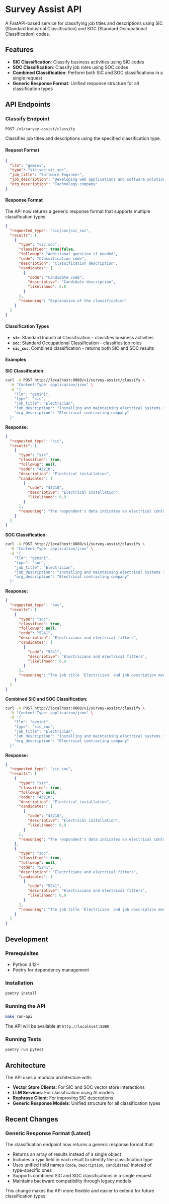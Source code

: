 # Survey Assist API

A FastAPI-based service for classifying job titles and descriptions using SIC (Standard Industrial Classification) and SOC (Standard Occupational Classification) codes.

## Features

- **SIC Classification**: Classify business activities using SIC codes
- **SOC Classification**: Classify job roles using SOC codes  
- **Combined Classification**: Perform both SIC and SOC classifications in a single request
- **Generic Response Format**: Unified response structure for all classification types

## API Endpoints

### Classify Endpoint

`POST /v1/survey-assist/classify`

Classifies job titles and descriptions using the specified classification type.

#### Request Format

```json
{
  "llm": "gemini",
  "type": "sic|soc|sic_soc",
  "job_title": "Software Engineer",
  "job_description": "Developing web applications and software solutions",
  "org_description": "Technology company"
}
```

#### Response Format

The API now returns a generic response format that supports multiple classification types:

```json
{
  "requested_type": "sic|soc|sic_soc",
  "results": [
    {
      "type": "sic|soc",
      "classified": true|false,
      "followup": "Additional question if needed",
      "code": "Classification code",
      "description": "Classification description", 
      "candidates": [
        {
          "code": "Candidate code",
          "descriptive": "Candidate description",
          "likelihood": 0.8
        }
      ],
      "reasoning": "Explanation of the classification"
    }
  ]
}
```

#### Classification Types

- **`sic`**: Standard Industrial Classification - classifies business activities
- **`soc`**: Standard Occupational Classification - classifies job roles
- **`sic_soc`**: Combined classification - returns both SIC and SOC results

#### Examples

**SIC Classification:**
```bash
curl -X POST http://localhost:8080/v1/survey-assist/classify \
  -H "Content-Type: application/json" \
  -d '{
    "llm": "gemini",
    "type": "sic",
    "job_title": "Electrician",
    "job_description": "Installing and maintaining electrical systems in buildings",
    "org_description": "Electrical contracting company"
  }'
```

**Response:**
```json
{
  "requested_type": "sic",
  "results": [
    {
      "type": "sic",
      "classified": true,
      "followup": null,
      "code": "43210",
      "description": "Electrical installation",
      "candidates": [
        {
          "code": "43210",
          "descriptive": "Electrical installation",
          "likelihood": 0.9
        }
      ],
      "reasoning": "The respondent's data indicates an electrical contracting company with a job title of 'Electrician' and job description involving 'Installing and maintaining electrical systems in buildings'. This directly aligns with SIC code 43210: Electrical installation, which covers electrical installation work in buildings and construction projects."
    }
  ]
}
```

**SOC Classification:**
```bash
curl -X POST http://localhost:8080/v1/survey-assist/classify \
  -H "Content-Type: application/json" \
  -d '{
    "llm": "gemini", 
    "type": "soc",
    "job_title": "Electrician",
    "job_description": "Installing and maintaining electrical systems in buildings",
    "org_description": "Electrical contracting company"
  }'
```

**Response:**
```json
{
  "requested_type": "soc",
  "results": [
    {
      "type": "soc",
      "classified": true,
      "followup": null,
      "code": "5241",
      "description": "Electricians and electrical fitters",
      "candidates": [
        {
          "code": "5241",
          "descriptive": "Electricians and electrical fitters",
          "likelihood": 0.9
        }
      ],
      "reasoning": "The job title 'Electrician' and job description mentioning 'Installing and maintaining electrical systems in buildings' directly corresponds to SOC code 5241: Electricians and electrical fitters. This code specifically covers electrical installation and maintenance work in buildings and construction projects."
    }
  ]
}
```

**Combined SIC and SOC Classification:**
```bash
curl -X POST http://localhost:8080/v1/survey-assist/classify \
  -H "Content-Type: application/json" \
  -d '{
    "llm": "gemini",
    "type": "sic_soc", 
    "job_title": "Electrician",
    "job_description": "Installing and maintaining electrical systems in buildings",
    "org_description": "Electrical contracting company"
  }'
```

**Response:**
```json
{
  "requested_type": "sic_soc",
  "results": [
    {
      "type": "sic",
      "classified": true,
      "followup": null,
      "code": "43210",
      "description": "Electrical installation",
      "candidates": [
        {
          "code": "43210",
          "descriptive": "Electrical installation",
          "likelihood": 0.9
        }
      ],
      "reasoning": "The respondent's data indicates an electrical contracting company with a job title of 'Electrician' and job description involving 'Installing and maintaining electrical systems in buildings'. This directly aligns with SIC code 43210: Electrical installation, which covers electrical installation work in buildings and construction projects."
    },
    {
      "type": "soc",
      "classified": true,
      "followup": null,
      "code": "5241",
      "description": "Electricians and electrical fitters",
      "candidates": [
        {
          "code": "5241",
          "descriptive": "Electricians and electrical fitters",
          "likelihood": 0.9
        }
      ],
      "reasoning": "The job title 'Electrician' and job description mentioning 'Installing and maintaining electrical systems in buildings' directly corresponds to SOC code 5241: Electricians and electrical fitters. This code specifically covers electrical installation and maintenance work in buildings and construction projects."
    }
  ]
}
```

## Development

### Prerequisites

- Python 3.12+
- Poetry for dependency management

### Installation

```bash
poetry install
```

### Running the API

```bash
make run-api
```

The API will be available at `http://localhost:8080`

### Running Tests

```bash
poetry run pytest
```

## Architecture

The API uses a modular architecture with:

- **Vector Store Clients**: For SIC and SOC vector store interactions
- **LLM Services**: For classification using AI models
- **Rephrase Client**: For improving SIC descriptions
- **Generic Response Models**: Unified structure for all classification types

## Recent Changes

### Generic Response Format (Latest)

The classification endpoint now returns a generic response format that:

- Returns an array of results instead of a single object
- Includes a `type` field in each result to identify the classification type
- Uses unified field names (`code`, `description`, `candidates`) instead of type-specific ones
- Supports combined SIC and SOC classifications in a single request
- Maintains backward compatibility through legacy models

This change makes the API more flexible and easier to extend for future classification types.

